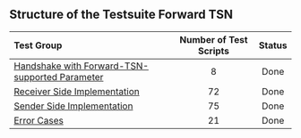 
## Structure of the Testsuite Forward TSN
| Test Group                                                                             |   Number of Test Scripts | Status        |
| :------------------------------------------------------------------------------------- | :----------------------: | :-----------: |
| [Handshake with Forward-TSN-supported Parameter](handshake-with-forward-tsn/README.md) |                        8 | Done          |
| [Receiver Side Implementation](receiver-side-implementation/README.md)                 |                       72 | Done          |
| [Sender Side Implementation](sender-side-implementation/README.md)                     |                       75 | Done          |
| [Error Cases](error-cases/README.md)                                                   |                       21 | Done          |
